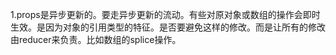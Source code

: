 1.props是异步更新的。要走异步更新的流动。有些对原对象或数组的操作会即时生效。是因为对象的引用类型的特征。是否要避免这样的修改。而是让所有的修改由reducer来负责。比如数组的splice操作。